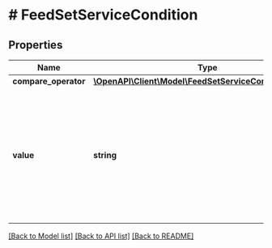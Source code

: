 # # FeedSetServiceCondition

## Properties

Name | Type | Description | Notes
------------ | ------------- | ------------- | -------------
**compare_operator** | [**\OpenAPI\Client\Model\FeedSetServiceCompareOperator**](FeedSetServiceCompareOperator.md) |  | [optional]
**value** | **string** | &lt;div lang&#x3D;\&quot;ja\&quot;&gt; 値です。&lt;br&gt; ADD時、このフィールドは必須です。&lt;br&gt; 設定可能な値はFeedSetServiceConditionTypeをご参照ください。&lt;br&gt; &lt;/div&gt; &lt;div lang&#x3D;\&quot;en\&quot;&gt; Value.&lt;br&gt; This field is required in ADD operation.&lt;br&gt; Refer to FeedSetServiceConditionType for possible values. &lt;/div&gt; | [optional]

[[Back to Model list]](../../README.md#models) [[Back to API list]](../../README.md#endpoints) [[Back to README]](../../README.md)
